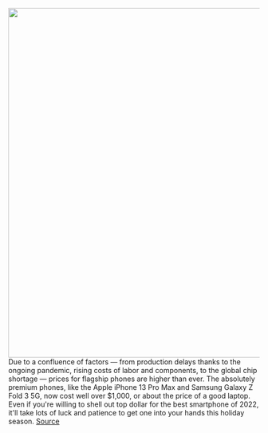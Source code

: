 <img src='https://cdn.vox-cdn.com/thumbor/VPuqFWVsiJxxtl-wJ5i8mztTga8=/0x0:1306x734/1200x675/filters:focal(549x263:757x471)/cdn.vox-cdn.com/uploads/chorus_image/image/68490964/Best_Phone_Grid_Fall_2021_16x9.10.jpg' width='700px' /><br/>
Due to a confluence of factors — from production delays thanks to the ongoing pandemic, rising costs of labor and components, to the global chip shortage — prices for flagship phones are higher than ever. The absolutely premium phones, like the Apple iPhone 13 Pro Max and Samsung Galaxy Z Fold 3 5G, now cost well over $1,000, or about the price of a good laptop. Even if you're willing to shell out top dollar for the best smartphone of 2022, it'll take lots of luck and patience to get one into your hands this holiday season.
<a href='https://www.theverge.com/22163811/best-phone'> Source <a/>